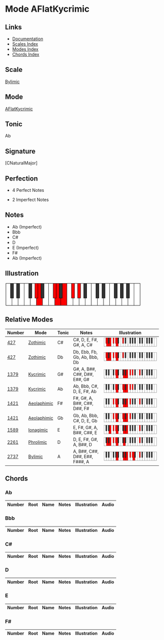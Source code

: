 # Mode AFlatKycrimic

## Links

- [Documentation](index.md)
- [Scales Index](Scales.md)
- [Modes Index](Modes.md)
- [Chords Index](Chords.md)

## Scale

[Bylimic](ScaleBylimic.md)

## Mode

[AFlatKycrimic](ModeAFlatKycrimic.md)

## Tonic

Ab

## Signature

[CNaturalMajor]

## Perfection

 - 4 Perfect Notes

 - 2 Imperfect Notes

## Notes

- Ab (Imperfect)
- Bbb
- C#
- D
- E (Imperfect)
- F#
- Ab (Imperfect)

## Illustration

![AFlatKycrimic](ModeAFlatKycrimic.png)

## Relative Modes

| Number | Mode | Tonic | Notes | Illustration |
|--------|------|-------|-------|--------------|
| [427](https://ianring.com/musictheory/scales/427) | [Zothimic](ModeZothimic.md) | C# | C#, D, E, F#, G#, A, C# | ![CSharpZothimic](ModeCSharpZothimic.png) |
| [427](https://ianring.com/musictheory/scales/427) | [Zothimic](ModeZothimic.md) | Db | Db, Ebb, Fb, Gb, Ab, Bbb, Db | ![DFlatZothimic](ModeDFlatZothimic.png) |
| [1379](https://ianring.com/musictheory/scales/1379) | [Kycrimic](ModeKycrimic.md) | G# | G#, A, B##, C##, D##, E##, G# | ![GSharpKycrimic](ModeGSharpKycrimic.png) |
| [1379](https://ianring.com/musictheory/scales/1379) | [Kycrimic](ModeKycrimic.md) | Ab | Ab, Bbb, C#, D, E, F#, Ab | ![AFlatKycrimic](ModeAFlatKycrimic.png) |
| [1421](https://ianring.com/musictheory/scales/1421) | [Aeolaphimic](ModeAeolaphimic.md) | F# | F#, G#, A, B##, C##, D##, F# | ![FSharpAeolaphimic](ModeFSharpAeolaphimic.png) |
| [1421](https://ianring.com/musictheory/scales/1421) | [Aeolaphimic](ModeAeolaphimic.md) | Gb | Gb, Ab, Bbb, C#, D, E, Gb | ![GFlatAeolaphimic](ModeGFlatAeolaphimic.png) |
| [1589](https://ianring.com/musictheory/scales/1589) | [Ionagimic](ModeIonagimic.md) | E | E, F#, G#, A, B##, C##, E | ![ENaturalIonagimic](ModeENaturalIonagimic.png) |
| [2261](https://ianring.com/musictheory/scales/2261) | [Phrolimic](ModePhrolimic.md) | D | D, E, F#, G#, A, B##, D | ![DNaturalPhrolimic](ModeDNaturalPhrolimic.png) |
| [2737](https://ianring.com/musictheory/scales/2737) | [Bylimic](ModeBylimic.md) | A | A, B##, C##, D##, E##, F###, A | ![ANaturalBylimic](ModeANaturalBylimic.png) |

## Chords

### Ab

| Number | Root | Name | Notes | Illustration | Audio |
|--------|------|------|-------|--------------|-------|

### Bbb

| Number | Root | Name | Notes | Illustration | Audio |
|--------|------|------|-------|--------------|-------|

### C#

| Number | Root | Name | Notes | Illustration | Audio |
|--------|------|------|-------|--------------|-------|

### D

| Number | Root | Name | Notes | Illustration | Audio |
|--------|------|------|-------|--------------|-------|

### E

| Number | Root | Name | Notes | Illustration | Audio |
|--------|------|------|-------|--------------|-------|

### F#

| Number | Root | Name | Notes | Illustration | Audio |
|--------|------|------|-------|--------------|-------|

